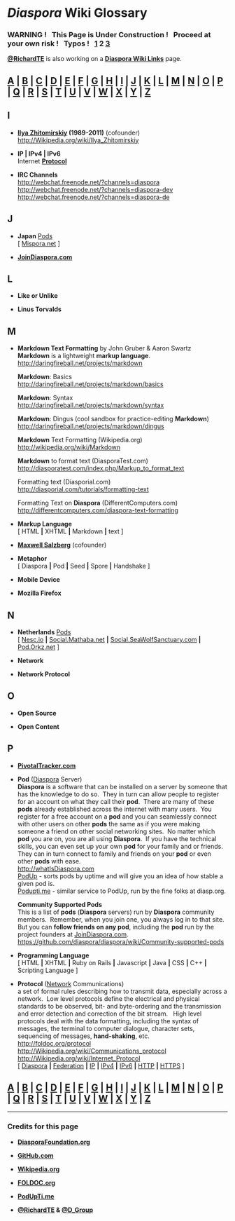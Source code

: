 # _Diaspora_ Wiki Glossary    
    
### WARNING ! &nbsp; This Page is Under Construction ! &nbsp; Proceed at your own risk ! &nbsp; Typos ! &nbsp; [1](https://github.com/diaspora/diaspora/wiki/glossary/) 2 [3](https://github.com/diaspora/diaspora/wiki/glossary3/)    
    
**[@RichardTE](https://Diasp.org/u/richardte)** is also working on a **[Diaspora Wiki Links](https://github.com/diaspora/diaspora/wiki/links)** page.    
    
## [A](./glossary/#wiki-a) | [B](./glossary/#wiki-b) | [C](./glossary/#wiki-c) | [D](./glossary/#wiki-d) | [E](./glossary/#wiki-e) | [F](./glossary/#wiki-f) | [G](./glossary/#wiki-g) | [H](./glossary/#wiki-h) | [I](./glossary2/#wiki-i) | [J](./glossary2/#wiki-j) | [K](./glossary2/#wiki-k) | [L](./glossary2/#wiki-l) | [M](./glossary2/#wiki-m) | [N](./glossary2/#wiki-n) | [O](./glossary2/#wiki-o) | [P](./glossary2/#wiki-p) | [Q](./glossary2/#wiki-q) | [R](./glossary3/#wiki-r) | [S](./glossary3/#wiki-s) | [T](./glossary3/#wiki-t) | [U](./glossary3/#wiki-u) | [V](./glossary3/#wiki-v) | [W](./glossary3/#wiki-w) | [X](./glossary3/#wiki-x) | [Y](./glossary3/#wiki-y) | [Z](./glossary3/#wiki-z)    
    
## <a name="wiki-i">I</a>      
     
- **[Ilya Zhitomirskiy](https://JoinDiaspora.com/u/ilya) (1989-2011)** (cofounder)   
    http://Wikipedia.org/wiki/Ilya_Zhitomirskiy    
    
-  **IP | IPv4 | IPv6**     
    Internet **[Protocol](#wiki-p)**      
       
- **IRC Channels**     
    http://webchat.freenode.net/?channels=diaspora      
    http://webchat.freenode.net/?channels=diaspora-dev      
    http://webchat.freenode.net/?channels=diaspora-de     
      
## <a name="wiki-j">J</a>     
     
- **Japan** [Pods](https://github.com/diaspora/diaspora/wiki/glossary2/#wiki-p)    
    [ [Mispora.net](https://mispora.net) ]    

- **[JoinDiaspora.com](http://JoinDiaspora.com)**   
   
## <a name="wiki-l">L</a>
     
- **Like or Unlike**    
    
- **Linus Torvalds**   
           
## <a name="wiki-m">M</a>

- **Markdown Text Formatting** by John Gruber & Aaron Swartz        
    **Markdown** is a lightweight **markup language**.      
    http://daringfireball.net/projects/markdown      
       
    **Markdown**: Basics       
    http://daringfireball.net/projects/markdown/basics     
       
    **Markdown**: Syntax       
    http://daringfireball.net/projects/markdown/syntax      
     
    **Markdown**: Dingus (cool sandbox for practice-editing **Markdown**)     
    http://daringfireball.net/projects/markdown/dingus

    **Markdown** Text Formatting (Wikipedia.org)      
    http://wikipedia.org/wiki/Markdown

    **Markdown** to format text (DiasporaTest.com)      
    http://diasporatest.com/index.php/Markup_to_format_text

    Formatting text (Diasporial.com)      
    http://diasporial.com/tutorials/formatting-text

    Formatting Text on **Diaspora** (DifferentComputers.com)     
    http://differentcomputers.com/diaspora-text-formatting    

- **Markup Language**    
    [ HTML **|** XHTML **|** Markdown **|** text ]     
       
- **[Maxwell Salzberg](https://JoinDiaspora.com/u/maxwell)** (cofounder)     
         
- **Metaphor**    
    [ Diaspora **|** Pod **|** Seed **|** Spore **|** Handshake ]     

- **Mobile Device**
    
- **Mozilla Firefox**     
      
## <a name="wiki-n">N</a> 
  
- **Netherlands**  [Pods](#wiki-p)     
    [ [Nesc.io](https://Nesc.io) **|** [Social.Mathaba.net](https://Social.Mathaba.net) **|** [Social.SeaWolfSanctuary.com](http://social.seawolfsanctuary.com) **|** [Pod.Orkz.net](https://Pod.Orkz.net) ]    
   
- **Network**    
    
- **Network Protocol**    
         
## <a name="wiki-o">O</a>
    
- **Open Source**    
     
- **Open Content**     
    
## <a name="wiki-p">P</a>
   
- **[PivotalTracker.com](https://www.PivotalTracker.com/projects/61641)**
    
- **Pod** ([Diaspora](#wiki-d) Server)              
    **Diaspora** is a software that can be installed on a server by someone that has the knowledge to do so.&nbsp; They in turn can allow people to register for an account on what they call their **pod**.&nbsp; There are many of these **pods** already established across the internet with many users.&nbsp; You register for a free account on a **pod** and you can seamlessly connect with other users on other **pods** the same as if you were making someone a friend on other social networking sites.&nbsp; No matter which **pod** you are on, you are all using **Diaspora**.&nbsp; If you have the technical skills, you can even set up your own **pod** for your family and or friends.&nbsp; They can in turn connect to family and friends on your **pod** or even other **pods** with ease.     
    http://whatIsDiaspora.com        
    [PodUp](http://podup.sargodarya.de) - sorts pods by uptime and will give you an idea of how stable a given pod is.    
    [Podupti.me](http://podupti.me/) - similar service to PodUp, run by the fine folks at diasp.org.    

    **Community Supported Pods**      
    This is a list of **pods** (**Diaspora** servers) run by **Diaspora** community members.&nbsp; Remember, when you join one, you always log in to that site. But you can **follow friends on any pod**, including the **pod** run by the project founders at [JoinDiaspora.com](https://JoinDiaspora.com).    
    https://github.com/diaspora/diaspora/wiki/Community-supported-pods     
    
- **Programming Language**   
    [ HTML **|** XHTML **|** Ruby on Rails **|** Javascript **|** Java **|** CSS **|** C++ **|** Scripting Language ]    
   
- **Protocol** ([Network](#wiki-n) Communications)     
   a set of formal rules describing how to transmit data, especially across a network.&nbsp; Low level protocols define the electrical and physical standards to be observed, bit- and byte-ordering and the transmission and error detection and correction of the bit stream. &nbsp; High level protocols deal with the data formatting, including the syntax of messages, the terminal to computer dialogue, character sets, sequencing of messages, **hand-shaking**, etc.    
    http://foldoc.org/protocol    
    http://Wikipedia.org/wiki/Communications_protocol    
    http://Wikipedia.org/wiki/Internet_Protocol    
    [ [Diaspora](#wiki-d) **|** [Federation](#wiki-f) **|** [IP](#wiki-i) **|** [IPv4](#wiki-i) **|** [IPv6](#wiki-i) **|** [HTTP](#wiki-h) **|** [HTTPS](#wiki-h) ]    
    
## [A](https://GitHub.com/diaspora/diaspora/wiki/glossary/#wiki-a) | [B](https://GitHub.com/diaspora/diaspora/wiki/glossary/#wiki-b) | [C](https://GitHub.com/diaspora/diaspora/wiki/glossary/#wiki-c) | [D](https://GitHub.com/diaspora/diaspora/wiki/glossary/#wiki-d) | [E](https://GitHub.com/diaspora/diaspora/wiki/glossary/#wiki-e) | [F](https://GitHub.com/diaspora/diaspora/wiki/glossary/#wiki-f) | [G](https://GitHub.com/diaspora/diaspora/wiki/glossary/#wiki-g) | [H](https://GitHub.com/diaspora/diaspora/wiki/glossary/#wiki-h) | [I](https://GitHub.com/diaspora/diaspora/wiki/glossary2/#wiki-i) | [J](https://GitHub.com/diaspora/diaspora/wiki/glossary2/#wiki-j) | [K](https://GitHub.com/diaspora/diaspora/wiki/glossary2/#wiki-k) | [L](https://GitHub.com/diaspora/diaspora/wiki/glossary2/#wiki-l) | [M](https://GitHub.com/diaspora/diaspora/wiki/glossary2/#wiki-m) | [N](https://GitHub.com/diaspora/diaspora/wiki/glossary2/https://GitHub.com/diaspora/diaspora/wiki/glossary2/#wiki-n) | [O](https://GitHub.com/diaspora/diaspora/wiki/glossary2/#wiki-o) | [P](https://GitHub.com/diaspora/diaspora/wiki/glossary2/#wiki-p) | [Q](https://GitHub.com/diaspora/diaspora/wiki/glossary2/#wiki-q) | [R](https://GitHub.com/diaspora/diaspora/wiki/glossary3/#wiki-r) | [S](https://GitHub.com/diaspora/diaspora/wiki/glossary3/#wiki-s) | [T](https://GitHub.com/diaspora/diaspora/wiki/glossary3/#wiki-t) | [U](https://GitHub.com/diaspora/diaspora/wiki/glossary3/#wiki-u) | [V](https://GitHub.com/diaspora/diaspora/wiki/glossary3/#wiki-v) | [W](https://GitHub.com/diaspora/diaspora/wiki/glossary3/#wiki-w) | [X](https://GitHub.com/diaspora/diaspora/wiki/glossary3/#wiki-x) | [Y](https://GitHub.com/diaspora/diaspora/wiki/glossary3/#wiki-y) | [Z](https://GitHub.com/diaspora/diaspora/wiki/glossary3/#wiki-z)    
    
---    
    
### Credits for this page    
    
- **[DiasporaFoundation.org](http://DiasporaFoundation.org)**    
    
- **[GitHub.com](https://GitHub.com/diaspora)**    
    
- **[Wikipedia.org](http://Wikipedia.org)**    
    
- **[FOLDOC.org](http://FOLDOC.org)**    
    
- **[PodUpTi.me](http://PodUpTi.me)**    
    
- **[@RichardTE](http://Diasp.org/u/richardte) & [@D_Group](http://Diasp.org/u/d_group)**